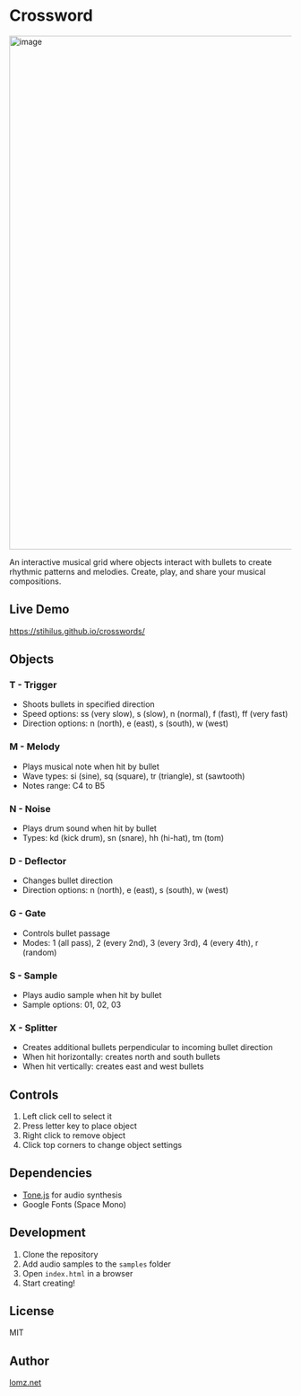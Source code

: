 # Crossword

<img width="915" alt="image" src="https://github.com/user-attachments/assets/4d0e25b1-e933-4792-83ab-73e1841f0a1c">

An interactive musical grid where objects interact with bullets to create rhythmic patterns and melodies. Create, play, and share your musical compositions.

## Live Demo
https://stihilus.github.io/crosswords/

## Objects

### T - Trigger
- Shoots bullets in specified direction
- Speed options: ss (very slow), s (slow), n (normal), f (fast), ff (very fast)
- Direction options: n (north), e (east), s (south), w (west)

### M - Melody
- Plays musical note when hit by bullet
- Wave types: si (sine), sq (square), tr (triangle), st (sawtooth)
- Notes range: C4 to B5

### N - Noise
- Plays drum sound when hit by bullet
- Types: kd (kick drum), sn (snare), hh (hi-hat), tm (tom)

### D - Deflector
- Changes bullet direction
- Direction options: n (north), e (east), s (south), w (west)

### G - Gate
- Controls bullet passage
- Modes: 1 (all pass), 2 (every 2nd), 3 (every 3rd), 4 (every 4th), r (random)

### S - Sample
- Plays audio sample when hit by bullet
- Sample options: 01, 02, 03

### X - Splitter
- Creates additional bullets perpendicular to incoming bullet direction
- When hit horizontally: creates north and south bullets
- When hit vertically: creates east and west bullets

## Controls
1. Left click cell to select it
2. Press letter key to place object
3. Right click to remove object
4. Click top corners to change object settings

## Dependencies
- [Tone.js](https://tonejs.github.io/) for audio synthesis
- Google Fonts (Space Mono)

## Development
1. Clone the repository
2. Add audio samples to the `samples` folder
3. Open `index.html` in a browser
4. Start creating!

## License
MIT

## Author
[lomz.net](https://www.lomz.net)
